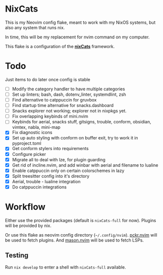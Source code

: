 # NixCats

This is my Neovim config flake, meant to work with my NixOS systems,
but also any system that runs nix.

In time, this will be my replacement for nvim command on my computer.

This flake is a configuration of the [**nixCats**](https://github.com/BirdeeHub/nixCats-nvim) framework.

# Todo

Just items to do later once config is stable

- [ ] Modify the category handler to have multiple categories
- [ ] Set up linters; bash, dash, dotenv_linter, systemdlint, zsh
- [ ] Find alternative to catppuccin for gruvbox
- [ ] Find startup time alternative for snacks.dashboard
- [ ] Snacks explorer not working; explorer not in nixpkgs yet.
- [ ] Fix overlapping keybinds of mini.nvim
- [ ] Keybinds for aerial, snacks stuff, gitsigns, trouble, conform, obsidian, vimtex, nabla, mini-map
- [x] Fix diagnostic icons
- [x] Set up auto styling with conform on buffer exit, try to work it in pyproject.toml
- [x] Get conform stylers into requirements
- [x] Configure picker
- [x] Migrate all to deal with lze, for plugin guarding
- [x] Get rid of incline.nvim, and add winbar with aerial and filename to lualine
- [x] Enable catppuccin only on certain colorschemes in lazy
- [x] Split treesitter config into it's directory
- [x] Aerial, trouble - lualine integration
- [x] Do catppuccin integrations

# Workflow

Either use the provided packages (default is `nixCats-full` for now).
Plugins will be provided by nix.

Or use this flake as neovim config directory (`~/.config/nvim`).
[pckr.nvim](https://github.com/lewis6991/pckr.nvim) will be used to fetch plugins.
And [mason.nvim](https://github.com/williamboman/mason.nvim) will be used to fetch LSPs.

## Testing

Run `nix develop` to enter a shell with `nixCats-full` available.
